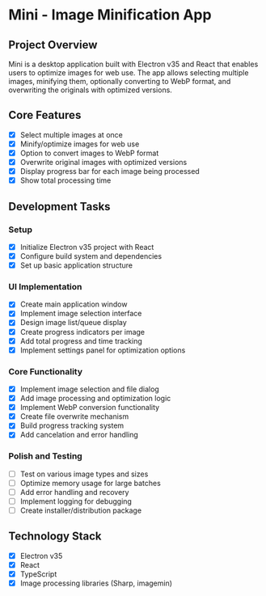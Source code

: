# Mini - Image Minification App

## Project Overview

Mini is a desktop application built with Electron v35 and React that enables users to optimize images for web use. The app allows selecting multiple images, minifying them, optionally converting to WebP format, and overwriting the originals with optimized versions.

## Core Features

- [x] Select multiple images at once
- [x] Minify/optimize images for web use
- [x] Option to convert images to WebP format
- [x] Overwrite original images with optimized versions
- [x] Display progress bar for each image being processed
- [x] Show total processing time

## Development Tasks

### Setup

- [x] Initialize Electron v35 project with React
- [x] Configure build system and dependencies
- [x] Set up basic application structure

### UI Implementation

- [x] Create main application window
- [x] Implement image selection interface
- [x] Design image list/queue display
- [x] Create progress indicators per image
- [x] Add total progress and time tracking
- [x] Implement settings panel for optimization options

### Core Functionality

- [x] Implement image selection and file dialog
- [x] Add image processing and optimization logic
- [x] Implement WebP conversion functionality
- [x] Create file overwrite mechanism
- [x] Build progress tracking system
- [x] Add cancelation and error handling

### Polish and Testing

- [ ] Test on various image types and sizes
- [ ] Optimize memory usage for large batches
- [ ] Add error handling and recovery
- [ ] Implement logging for debugging
- [ ] Create installer/distribution package

## Technology Stack

- [x] Electron v35
- [x] React
- [x] TypeScript
- [x] Image processing libraries (Sharp, imagemin)
